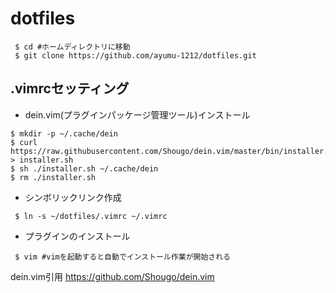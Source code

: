 # dotfiles
```
 $ cd #ホームディレクトリに移動
 $ git clone https://github.com/ayumu-1212/dotfiles.git
```

## .vimrcセッティング
- dein.vim(プラグインパッケージ管理ツール)インストール
```
$ mkdir -p ~/.cache/dein
$ curl https://raw.githubusercontent.com/Shougo/dein.vim/master/bin/installer.sh > installer.sh
$ sh ./installer.sh ~/.cache/dein
$ rm ./installer.sh
```

- シンボリックリンク作成
```
 $ ln -s ~/dotfiles/.vimrc ~/.vimrc
```

- プラグインのインストール
```
 $ vim #vimを起動すると自動でインストール作業が開始される
```

dein.vim引用
https://github.com/Shougo/dein.vim
